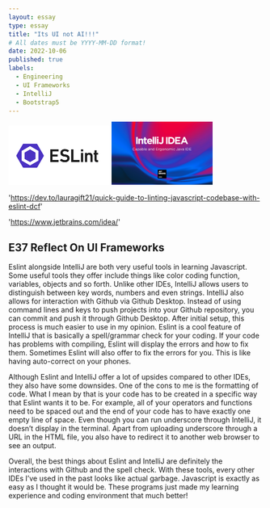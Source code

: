 ```yaml
---
layout: essay
type: essay
title: "Its UI not AI!!!"
# All dates must be YYYY-MM-DD format!
date: 2022-10-06
published: true
labels:
  - Engineering
  - UI Frameworks
  - IntelliJ
  - Bootstrap5
---
```


<div class="text-center p-4">
  <img width="200px" src="../img/032f30a0-f2e1-11e5-8676-4676c2ca102a_canln7.png" class="img-thumbnail" >
  <img width="200px" src="../img/intellij-idea_1280x800.png" class="img-thumbnail" >
</div>

'https://dev.to/lauragift21/quick-guide-to-linting-javascript-codebase-with-eslint-dcf'

'https://www.jetbrains.com/idea/'



## E37 Reflect On UI Frameworks
Eslint alongside IntelliJ are both very useful tools in learning Javascript. Some useful tools they offer include things like color coding function, variables, objects and so forth. Unlike other IDEs, IntelliJ allows users to distinguish between key words, numbers and even strings. IntelliJ also allows for interaction with Github via Github Desktop. Instead of using command lines and keys to push projects into your Github repository, you can commit and push it through Github Desktop. After initial setup, this process is much easier to use in my opinion. Eslint is a cool feature of IntelliJ that is basically a spell/grammar check for your coding. If your code has problems with compiling, Eslint will display the errors and how to fix them. Sometimes Eslint will also offer to fix the errors for you. This is like having auto-correct on your phones.

Although Eslint and IntelliJ offer a lot of upsides compared to other IDEs, they also have some downsides. One of the cons to me is the formatting of code. What I mean by that is your code has to be created in a specific way that Eslint wants it to be. For example, all of your operators and functions need to be spaced out and the end of your code has to have exactly one empty line of space. Even though you can run underscore through IntelliJ, it doesn’t display in the terminal. Apart from uploading underscore through a URL in the HTML file, you also have to redirect it to another web browser to see an output.

Overall, the best things about Eslint and IntelliJ are definitely the interactions with Github and the spell check. With these tools, every other IDEs I’ve used in the past looks like actual garbage. Javascript is exactly as easy as I thought it would be. These programs just made my learning experience and coding environment that much better!
